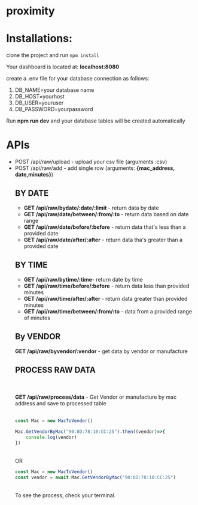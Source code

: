 # proximity

# Installations:

clone the project and run ``` npm install ```<br>

Your dashboard is located at: <strong>localhost:8080</strong>

create a .env file for your database connection as follows:
<ol>
<li>DB_NAME=your database name</li>
<li>DB_HOST=yourhost</li>
<li>DB_USER=youruser</li>
<li>DB_PASSWORD=yourpassword</li>
</ol>
Run <strong>npm run dev</strong> and your database tables will be created automatically

# APIs
<ul>
<li>POST /api/raw/upload - upload your csv file (arguments :csv)</li>
<li>POST /api/raw/add - add single row (arguments: <strong>{mac_address, date,minutes}</strong>)</li>

<h2>BY DATE</h2>
<ul>

<li><strong>GET /api/raw/bydate/:date/:limit </strong>- return data by date</li>
<li><strong>GET /api/raw/date/between/:from/:to </strong>- return data based on date range</li>
<li><strong>GET /api/raw/date/before/:before</strong> - return data that's less than a provided date</li>
<li><strong>GET /api/raw/date/after/:after</strong> - return data tha's greater than a provided date</li>
</ul>
<h2>BY TIME</h2>
<ul>
<li><strong>GET /api/raw/bytime/:time</strong>- return date by time</li>
<li><strong>GET /api/raw/time/before/:before</strong> - return data less than provided minutes</li>
<li><strong>GET /api/raw/time/after/:after </strong>- return data greater than provided minutes</li>
<li><strong>GET /api/raw/time/between/:from/:to </strong>- data from a provided range of minutes</li>
</ul>
<h2>By VENDOR</h2>

<strong>GET /api/raw/byvendor/:vendor</strong> - get data by vendor or manufacture <br>

<h2>PROCESS RAW DATA</h2>
<br><br>
<strong>GET /api/raw/process/data</strong>  - Get Vendor or manufacture by mac address and save to processed table <br>

<br>

```javascript
const Mac = new MacToVendor()

Mac.GetVendorByMac("90:8D:78:10:CC:25").then((vendor)=>{
    console.log(vendor)
})
```
<br>OR<br>
```javascript
const Mac = new MacToVendor() 
const vendor = await Mac.GetVendorByMac("90:8D:78:10:CC:25")
```

<br>
To see the process, check your terminal.

